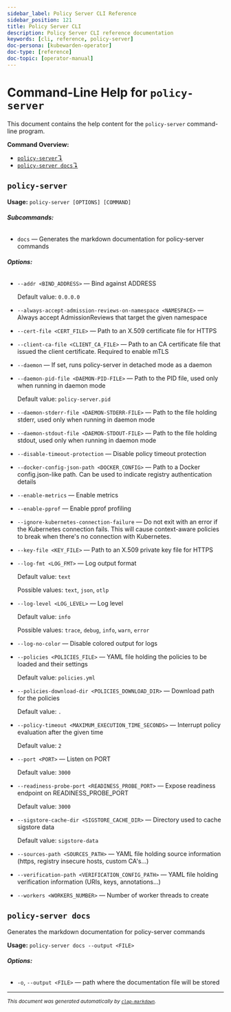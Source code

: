 ```yaml
---
sidebar_label: Policy Server CLI Reference
sidebar_position: 121
title: Policy Server CLI
description: Policy Server CLI reference documentation
keywords: [cli, reference, policy-server]
doc-persona: [kubewarden-operator]
doc-type: [reference]
doc-topic: [operator-manual]
---
```

# Command-Line Help for `policy-server`

This document contains the help content for the `policy-server` command-line program.

**Command Overview:**

* [`policy-server`↴](#policy-server)
* [`policy-server docs`↴](#policy-server-docs)

## `policy-server`



**Usage:** `policy-server [OPTIONS] [COMMAND]`

###### **Subcommands:**

* `docs` — Generates the markdown documentation for policy-server commands

###### **Options:**

* `--addr <BIND_ADDRESS>` — Bind against ADDRESS

  Default value: `0.0.0.0`
* `--always-accept-admission-reviews-on-namespace <NAMESPACE>` — Always accept AdmissionReviews that target the given namespace
* `--cert-file <CERT_FILE>` — Path to an X.509 certificate file for HTTPS
* `--client-ca-file <CLIENT_CA_FILE>` — Path to an CA certificate file that issued the client certificate. Required to enable mTLS
* `--daemon` — If set, runs policy-server in detached mode as a daemon
* `--daemon-pid-file <DAEMON-PID-FILE>` — Path to the PID file, used only when running in daemon mode

  Default value: `policy-server.pid`
* `--daemon-stderr-file <DAEMON-STDERR-FILE>` — Path to the file holding stderr, used only when running in daemon mode
* `--daemon-stdout-file <DAEMON-STDOUT-FILE>` — Path to the file holding stdout, used only when running in daemon mode
* `--disable-timeout-protection` — Disable policy timeout protection
* `--docker-config-json-path <DOCKER_CONFIG>` — Path to a Docker config.json-like path. Can be used to indicate registry authentication details
* `--enable-metrics` — Enable metrics
* `--enable-pprof` — Enable pprof profiling
* `--ignore-kubernetes-connection-failure` — Do not exit with an error if the Kubernetes connection fails. This will cause context-aware policies to break when there's no connection with Kubernetes.
* `--key-file <KEY_FILE>` — Path to an X.509 private key file for HTTPS
* `--log-fmt <LOG_FMT>` — Log output format

  Default value: `text`

  Possible values: `text`, `json`, `otlp`

* `--log-level <LOG_LEVEL>` — Log level

  Default value: `info`

  Possible values: `trace`, `debug`, `info`, `warn`, `error`

* `--log-no-color` — Disable colored output for logs
* `--policies <POLICIES_FILE>` — YAML file holding the policies to be loaded and their settings

  Default value: `policies.yml`
* `--policies-download-dir <POLICIES_DOWNLOAD_DIR>` — Download path for the policies

  Default value: `.`
* `--policy-timeout <MAXIMUM_EXECUTION_TIME_SECONDS>` — Interrupt policy evaluation after the given time

  Default value: `2`
* `--port <PORT>` — Listen on PORT

  Default value: `3000`
* `--readiness-probe-port <READINESS_PROBE_PORT>` — Expose readiness endpoint on READINESS_PROBE_PORT

  Default value: `3000`
* `--sigstore-cache-dir <SIGSTORE_CACHE_DIR>` — Directory used to cache sigstore data

  Default value: `sigstore-data`
* `--sources-path <SOURCES_PATH>` — YAML file holding source information (https, registry insecure hosts, custom CA's...)
* `--verification-path <VERIFICATION_CONFIG_PATH>` — YAML file holding verification information (URIs, keys, annotations...)
* `--workers <WORKERS_NUMBER>` — Number of worker threads to create



## `policy-server docs`

Generates the markdown documentation for policy-server commands

**Usage:** `policy-server docs --output <FILE>`

###### **Options:**

* `-o`, `--output <FILE>` — path where the documentation file will be stored



<hr/>

<small><i>
    This document was generated automatically by
    <a href="https://crates.io/crates/clap-markdown"><code>clap-markdown</code></a>.
</i></small>
